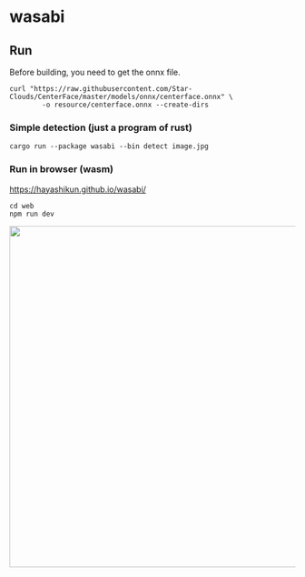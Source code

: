 # wasabi

## Run

Before building, you need to get the onnx file.

```shell
curl "https://raw.githubusercontent.com/Star-Clouds/CenterFace/master/models/onnx/centerface.onnx" \
	 	-o resource/centerface.onnx --create-dirs
```

### Simple detection (just a program of rust)

```shell
cargo run --package wasabi --bin detect image.jpg
```

### Run in browser (wasm)
https://hayashikun.github.io/wasabi/
```shell
cd web
npm run dev
```

<img src="web-wasm.gif" width="600px">
